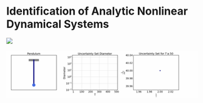 # Identification of Analytic Nonlinear Dynamical Systems

![](https://github.com/NeginMusavi/real-analytic-nonlinear-sys-id/pendulum-sys-id/pendulum_sme_demo.gif)

![](https://github.com/NeginMusavi/real-analytic-nonlinear-sys-id/blob/67f7f3bc0c2afca025c1ad64b569bd5ce0330f1d/pendulum%20sys%20id/pendulum_sme_demo.gif)
